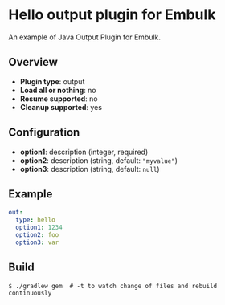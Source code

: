 # Hello output plugin for Embulk

An example of Java Output Plugin for Embulk.

## Overview

* **Plugin type**: output
* **Load all or nothing**: no
* **Resume supported**: no
* **Cleanup supported**: yes

## Configuration

- **option1**: description (integer, required)
- **option2**: description (string, default: `"myvalue"`)
- **option3**: description (string, default: `null`)

## Example

```yaml
out:
  type: hello
  option1: 1234
  option2: foo
  option3: var
```


## Build

```
$ ./gradlew gem  # -t to watch change of files and rebuild continuously
```
